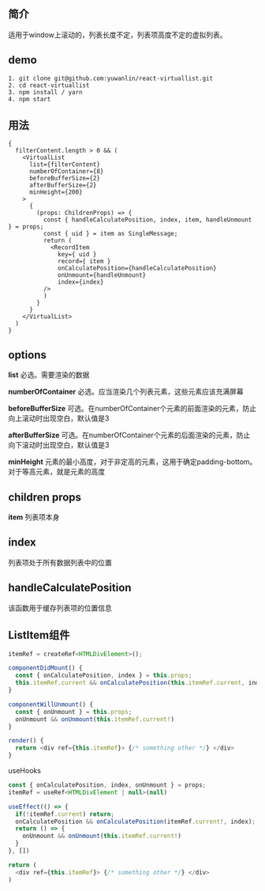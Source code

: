 ## 简介
适用于window上滚动的，列表长度不定，列表项高度不定的虚拟列表。

## demo
```
1. git clone git@github.com:yuwanlin/react-virtuallist.git
2. cd react-virtuallist
3. npm install / yarn
4. npm start
```

## 用法
```
{
  filterContent.length > 0 && (
    <VirtualList
      list={filterContent}
      numberOfContainer={8}
      beforeBufferSize={2}
      afterBufferSize={2}
      minHeight={200}
    >
      {
        (props: ChildrenProps) => {
          const { handleCalculatePosition, index, item, handleUnmount } = props;
          const { uid } = item as SingleMessage;
          return (
            <RecordItem
              key={ uid }
              record={ item }
              onCalculatePosition={handleCalculatePosition}
              onUnmount={handleUnmount}
              index={index}
          />
          )
        }
      }
    </VirtualList>
  )
}
```

## options

**list**
必选。需要渲染的数据

**numberOfContainer**
必选。应当渲染几个列表元素，这些元素应该充满屏幕

**beforeBufferSize**
可选。在numberOfContainer个元素的前面渲染的元素，防止向上滚动时出现空白，默认值是3

**afterBufferSize**
可选。在numberOfContainer个元素的后面渲染的元素，防止向下滚动时出现空白，默认值是3

**minHeight**
元素的最小高度，对于非定高的元素，这用于确定padding-bottom。对于等高元素，就是元素的高度

## children props
**item**
列表项本身

## index
列表项处于所有数据列表中的位置

## handleCalculatePosition
该函数用于缓存列表项的位置信息

## ListItem组件
```javascript
itemRef = createRef<HTMLDivElement>();

componentDidMount() {
  const { onCalculatePosition, index } = this.props;
  this.itemRef.current && onCalculatePosition(this.itemRef.current, index);
}

componentWillUnmount() {
  const { onUnmount } = this.props;
  onUnmount && onUnmount(this.itemRef.current!)
}

render() {
  return <div ref={this.itemRef}> {/* something other */} </div>
}
```
useHooks
```javascript
const { onCalculatePosition, index, onUnmount } = props;
itemRef = useRef<HTMLDivElement | null>(null)

useEffect(() => {
  if(!itemRef.current) return;
  onCalculatePosition && onCalculatePosition(itemRef.current!, index);
  return () => {
    onUnmount && onUnmount(this.itemRef.current!)
  }
}, [])

return (
  <div ref={this.itemRef}> {/* something other */} </div>
)
```
